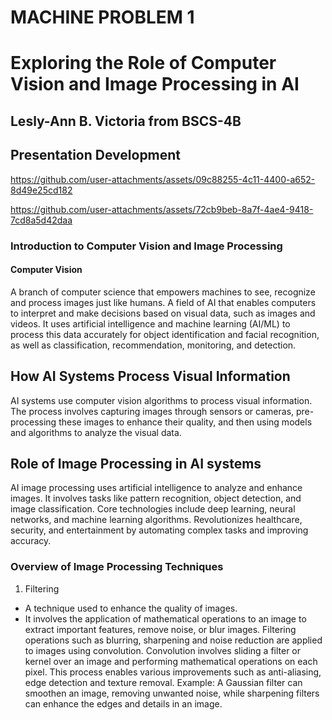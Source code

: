 # **MACHINE PROBLEM 1**
# Exploring the Role of Computer Vision and Image Processing in AI

## **Lesly-Ann B. Victoria from BSCS-4B**

## **Presentation Development**
https://github.com/user-attachments/assets/09c88255-4c11-4400-a652-8d49e25cd182

https://github.com/user-attachments/assets/72cb9beb-8a7f-4ae4-9418-7cd8a5d42daa

### **Introduction to Computer Vision and Image Processing**

#### **Computer Vision**
A branch of computer science that empowers machines to see, recognize and process images just like humans.
A field of AI that enables computers to interpret and make decisions based on visual data, such as images and videos.
It uses artificial intelligence and machine learning (AI/ML) to process this data accurately for object identification and facial recognition, as well as classification, recommendation, monitoring, and detection.

## **How AI Systems Process Visual Information**
AI systems use computer vision algorithms to process visual information. The process involves capturing images through sensors or cameras, pre-processing these images to enhance their quality, and then using models and algorithms to analyze the visual data.

## **Role of Image Processing in AI systems**
AI image processing uses artificial intelligence to analyze and enhance images.
It involves tasks like pattern recognition, object detection, and image classification.
Core technologies include deep learning, neural networks, and machine learning algorithms.
Revolutionizes healthcare, security, and entertainment by automating complex tasks and improving accuracy.

### **Overview of Image Processing Techniques**

1. Filtering
- A technique used to enhance the quality of images.
- It involves the application of mathematical operations to an image to extract important features, remove noise, or blur images.
Filtering operations such as blurring, sharpening and noise reduction are applied to images using convolution. Convolution involves sliding a filter or kernel over an image and performing mathematical operations on each pixel. This process enables various improvements such as anti-aliasing, edge detection and texture removal.
Example: A Gaussian filter can smoothen an image, removing unwanted noise, while sharpening filters can enhance the edges and details in an image.
